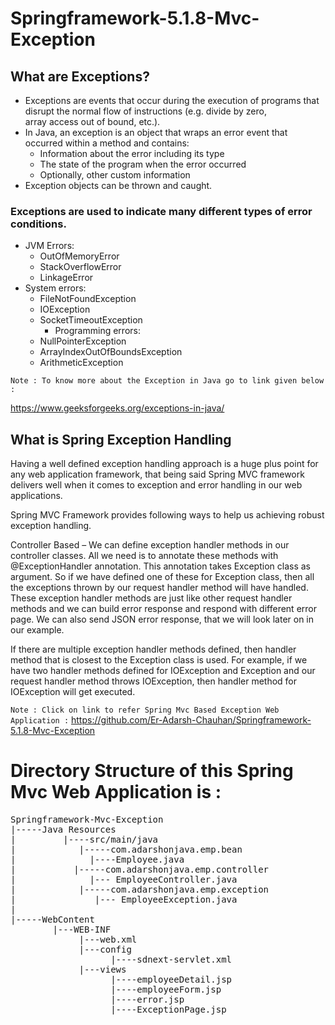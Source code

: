 # Springframework-5.1.8-Mvc-Exception

## What are Exceptions?
* Exceptions are events that occur during the execution of programs that disrupt the normal flow of instructions (e.g. divide by zero,  
  array access out of bound, etc.). 
* In Java, an exception is an object that wraps an error event that occurred within a method and contains:
   * Information about the error including its type
   * The state of the program when the error occurred
   * Optionally, other custom information
* Exception objects can be thrown and caught.
### Exceptions are used to indicate many different types of error conditions.
* JVM Errors:
    * OutOfMemoryError
    * StackOverflowError
    * LinkageError
* System errors:
    * FileNotFoundException
    * IOException
    * SocketTimeoutException
       * Programming errors:
    * NullPointerException
    * ArrayIndexOutOfBoundsException
    * ArithmeticException
 
 
`Note : To know more about the Exception in Java go to link given below :`

https://www.geeksforgeeks.org/exceptions-in-java/

## What is Spring Exception Handling
Having a well defined exception handling approach is a huge plus point for any web application framework, that being said Spring MVC framework delivers well when it comes to exception and error handling in our web applications.

Spring MVC Framework provides following ways to help us achieving robust exception handling.

Controller Based – We can define exception handler methods in our controller classes. All we need is to annotate these methods with @ExceptionHandler annotation. This annotation takes Exception class as argument. So if we have defined one of these for Exception class, then all the exceptions thrown by our request handler method will have handled.
These exception handler methods are just like other request handler methods and we can build error response and respond with different error page. We can also send JSON error response, that we will look later on in our example.

If there are multiple exception handler methods defined, then handler method that is closest to the Exception class is used. For example, if we have two handler methods defined for IOException and Exception and our request handler method throws IOException, then handler method for IOException will get executed.

`Note : Click on link to refer Spring Mvc Based Exception Web Application :` https://github.com/Er-Adarsh-Chauhan/Springframework-5.1.8-Mvc-Exception

# Directory Structure of this Spring Mvc Web Application is : 
<pre>
Springframework-Mvc-Exception
|-----Java Resources
|         |----src/main/java
|            |-----com.adarshonjava.emp.bean
|              |----Employee.java
|           |-----com.adarshonjava.emp.controller
|              |--- EmployeeController.java
|            |-----com.adarshonjava.emp.exception
|               |--- EmployeeException.java
| 
|-----WebContent
        |---WEB-INF
             |---web.xml
             |---config
                   |----sdnext-servlet.xml
             |---views
                   |----employeeDetail.jsp
                   |----employeeForm.jsp
                   |----error.jsp
                   |----ExceptionPage.jsp
</pre>



